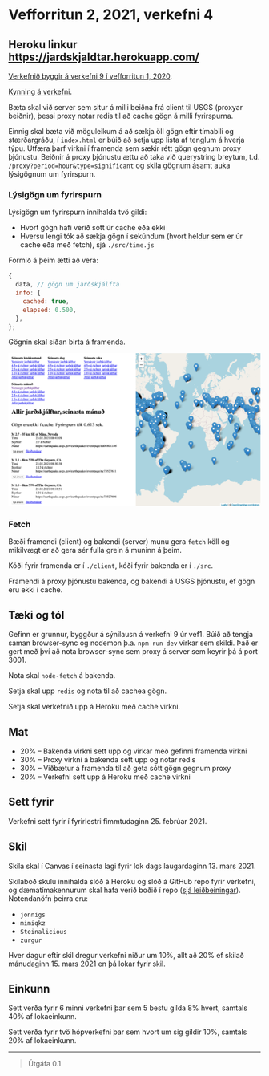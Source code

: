 # Vefforritun 2, 2021, verkefni 4

## Heroku linkur https://jardskjaldtar.herokuapp.com/

[Verkefnið byggir á verkefni 9 í vefforritun 1, 2020](https://github.com/vefforritun/vef1-2020-v9-synilausn).

[Kynning á verkefni](https://youtu.be/U8K0m9zRxHk).

Bæta skal við server sem situr á milli beiðna frá client til USGS (proxyar beiðnir), þessi proxy notar redis til að cache gögn á milli fyrirspurna.

Einnig skal bæta við möguleikum á að sækja öll gögn eftir tímabili og stærðargráðu, í `index.html` er búið að setja upp lista af tenglum á hverja týpu. Útfæra þarf virkni í framenda sem sækir rétt gögn gegnum proxy þjónustu. Beiðnir á proxy þjónustu ættu að taka við querystring breytum, t.d. `/proxy?period=hour&type=significant` og skila gögnum ásamt auka lýsigögnum um fyrirspurn.

### Lýsigögn um fyrirspurn

Lýsigögn um fyrirspurn innihalda tvö gildi:

* Hvort gögn hafi verið sótt úr cache eða ekki
* Hversu lengi tók að sækja gögn í sekúndum (hvort heldur sem er úr cache eða með fetch), sjá `./src/time.js`

Formið á þeim ætti að vera:

```javascript
{
  data, // gögn um jarðskjálfta
  info: {
    cached: true,
    elapsed: 0.500,
  },
};
```

Gögnin skal síðan birta á framenda.

![](./utlit.png)

### Fetch

Bæði framendi (client) og bakendi (server) munu gera `fetch` köll og mikilvægt er að gera sér fulla grein á muninn á þeim.

Kóði fyrir framenda er í `./client`, kóði fyrir bakenda er í `./src`.

Framendi á proxy þjónustu bakenda, og bakendi á USGS þjónustu, ef gögn eru ekki í cache.

## Tæki og tól

Gefinn er grunnur, byggður á sýnilausn á verkefni 9 úr vef1. Búið að tengja saman browser-sync og nodemon þ.a. `npm run dev` virkar sem skildi. Það er gert með því að nota browser-sync sem proxy á server sem keyrir þá á port 3001.

Nota skal `node-fetch` á bakenda.

Setja skal upp `redis` og nota til að cachea gögn.

Setja skal verkefnið upp á Heroku með cache virkni.
## Mat

* 20% – Bakenda virkni sett upp og virkar með gefinni framenda virkni
* 30% – Proxy virkni á bakenda sett upp og notar redis
* 30% – Viðbætur á framenda til að geta sótt gögn gegnum proxy
* 20% – Verkefni sett upp á Heroku með cache virkni

## Sett fyrir

Verkefni sett fyrir í fyrirlestri fimmtudaginn 25. febrúar 2021.

## Skil

Skila skal í Canvas í seinasta lagi fyrir lok dags laugardaginn 13. mars 2021.

Skilaboð skulu innihalda slóð á Heroku og slóð á GitHub repo fyrir verkefni, og dæmatímakennurum skal hafa verið boðið í repo ([sjá leiðbeiningar](https://docs.github.com/en/free-pro-team@latest/github/setting-up-and-managing-your-github-user-account/inviting-collaborators-to-a-personal-repository)). Notendanöfn þeirra eru:

* `jonnigs`
* `mimiqkz`
* `Steinalicious`
* `zurgur`

Hver dagur eftir skil dregur verkefni niður um 10%, allt að 20% ef skilað mánudaginn 15. mars 2021 en þá lokar fyrir skil.

## Einkunn

Sett verða fyrir 6 minni verkefni þar sem 5 bestu gilda 8% hvert, samtals 40% af lokaeinkunn.

Sett verða fyrir tvö hópverkefni þar sem hvort um sig gildir 10%, samtals 20% af lokaeinkunn.

---

> Útgáfa 0.1
